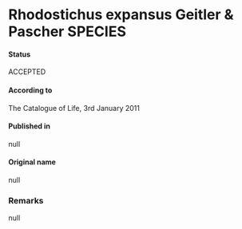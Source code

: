 # Rhodostichus expansus Geitler & Pascher SPECIES

#### Status
ACCEPTED

#### According to
The Catalogue of Life, 3rd January 2011

#### Published in
null

#### Original name
null

### Remarks
null